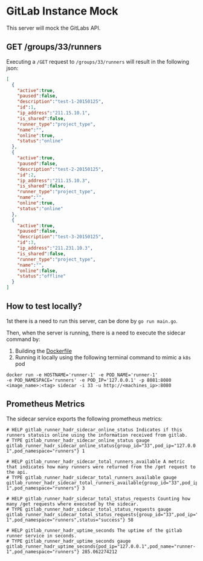 # GitLab Instance Mock

This server will mock the GitLabs API.

## GET /groups/33/runners

Executing a `/GET` request to `/groups/33/runners` will result in the following
json:

```json
[
  {
    "active":true,
    "paused":false,
    "description":"test-1-20150125",
    "id":1,
    "ip_address":"211.15.10.1",
    "is_shared":false,
    "runner_type":"project_type",
    "name":"",
    "online":true,
    "status":"online"
  },
  {
    "active":true,
    "paused":false,
    "description":"test-2-20150125",
    "id":2,
    "ip_address":"211.15.10.3",
    "is_shared":false,
    "runner_type":"project_type",
    "name":"",
    "online":true,
    "status":"online"
  },
  {
    "active":true,
    "paused":false,
    "description":"test-3-20150125",
    "id":3,
    "ip_address":"211.231.10.3",
    "is_shared":false,
    "runner_type":"project_type",
    "name":"",
    "online":false,
    "status":"offline"
  }
]
```

## How to test locally?

1st there is a need to run this server, can be done by `go run main.go`.

Then, when the server is running, there is a need to execute the sidecar command
by:

1. Building the [Dockerfile](/Dockerfile)
2. Running it locally using the following terminal command to mimic a `k8s` pod

```shell
docker run -e HOSTNAME='runner-1' -e POD_NAME='runner-1'
-e POD_NAMESPACE='runners' -e POD_IP='127.0.0.1' -p 8081:8080
<image_name>:<tag> sidecar -i 33 -u http://<machines_ip>:8080
```

## Prometheus Metrics

The sidecar service exports the following prometheus metrics:

```prometheus
# HELP gitlab_runner_hadr_sidecar_online_status Indicates if this runners statusis online using the information received from gitlab.
# TYPE gitlab_runner_hadr_sidecar_online_status gauge
gitlab_runner_hadr_sidecar_online_status{group_id="33",pod_ip="127.0.0.1",pod_name="runner-1",pod_namespace="runners"} 1

# HELP gitlab_runner_hadr_sidecar_total_runners_available A metric that indicates how many runners were returned from the /get request to the api.
# TYPE gitlab_runner_hadr_sidecar_total_runners_available gauge
gitlab_runner_hadr_sidecar_total_runners_available{group_id="33",pod_ip="127.0.0.1",pod_name="runner-1",pod_namespace="runners"} 3

# HELP gitlab_runner_hadr_sidecar_total_status_requests Counting how many /get requests where executed by the sidecar.
# TYPE gitlab_runner_hadr_sidecar_total_status_requests gauge
gitlab_runner_hadr_sidecar_total_status_requests{group_id="33",pod_ip="127.0.0.1",pod_name="runner-1",pod_namespace="runners",status="success"} 58

# HELP gitlab_runner_hadr_uptime_seconds The uptime of the gitlab runner service in seconds.
# TYPE gitlab_runner_hadr_uptime_seconds gauge
gitlab_runner_hadr_uptime_seconds{pod_ip="127.0.0.1",pod_name="runner-1",pod_namespace="runners"} 285.062274212
```
